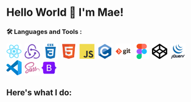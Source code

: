 # Hello World 👋 I'm Mae!

<!--
### :woman_technologist: About Me :

  I'm a first year student studying Computer Science.

  - 🔭 I’m currently working on web development
  - 🌱 I’m currently learning backend technologes and front-end frameworks and libraries.
  - 👯 I’m looking to collaborate on programming in general
  - 🤔 I’m looking for help with C and Java
  - 💬 Ask me about anything
  - :mailbox: How to reach me: [Facebook](https://www.facebook.com/mariamae.kiskis.96), [LinkedIn](https://www.linkedin.com/in/maria-mae-kiskis-648954257/)
  - 😄 Pronouns: She/her
  - ⚡ Fun fact: "Tech otaku saves the world"

-->

### :hammer_and_wrench: Languages and Tools :
  <div>
    <img src="https://github.com/devicons/devicon/blob/master/icons/react/react-original.svg" title="React" alt="React" width="40" height="40"/>&nbsp;
    <img src="https://github.com/devicons/devicon/blob/master/icons/redux/redux-original.svg" title="Redux" alt="Redux " width="40" height="40"/>&nbsp;
    <img src="https://github.com/devicons/devicon/blob/master/icons/css3/css3-plain-wordmark.svg"  title="CSS3" alt="CSS" width="40" height="40"/>&nbsp;
    <img src="https://github.com/devicons/devicon/blob/master/icons/html5/html5-original.svg" title="HTML5" alt="HTML" width="40" height="40"/>&nbsp;
    <img src="https://github.com/devicons/devicon/blob/master/icons/javascript/javascript-original.svg" title="JavaScript" alt="JavaScript" width="40" height="40"/>&nbsp;
    <img src="https://raw.githubusercontent.com/devicons/devicon/1119b9f84c0290e0f0b38982099a2bd027a48bf1/icons/c/c-original.svg" title="C" alt="C" width="40" height="40"/>&nbsp;
    <img src="https://github.com/devicons/devicon/blob/master/icons/git/git-original-wordmark.svg" title="Git" **alt="Git" width="40" height="40"/>&nbsp;
    <img src="https://raw.githubusercontent.com/devicons/devicon/1119b9f84c0290e0f0b38982099a2bd027a48bf1/icons/figma/figma-original.svg" title="Figma" **alt="Figma" width="40" height="40"/>&nbsp;
    <img src="https://raw.githubusercontent.com/devicons/devicon/1119b9f84c0290e0f0b38982099a2bd027a48bf1/icons/codepen/codepen-plain.svg" title="Codepen" **alt="Codepen" width="40" height="40"/>&nbsp;
    <img src="https://github.com/devicons/devicon/blob/1119b9f84c0290e0f0b38982099a2bd027a48bf1/icons/jquery/jquery-original-wordmark.svg" title="Jquery" **alt="Jquery" width="40" height="40"/>&nbsp;
    <img src="https://github.com/devicons/devicon/blob/1119b9f84c0290e0f0b38982099a2bd027a48bf1/icons/vscode/vscode-original.svg" title="vscode" **alt="vscode" width="40" height="40"/>&nbsp;
    <img src="https://github.com/devicons/devicon/blob/master/icons/sass/sass-original.svg" title="sass" **alt="sass" width="40" height="40"/>
    <img src="https://github.com/devicons/devicon/blob/master/icons/bootstrap/bootstrap-original.svg" title="bootstrap" **alt="bootstrap" width="40" height="40"/>
  </div>

<!--
### :fire: My Stats :
[![GitHub Streak](https://streak-stats.demolab.com/?user=makiweeb13&theme=dark)](https://git.io/streak-stats) <br>
[![Top Langs](https://github-readme-stats.vercel.app/api/top-langs/?username=makiweeb13&theme=dark&layout=compact)](https://github.com/anuraghazra/github-readme-stats)
-->
## Here's what I do:
